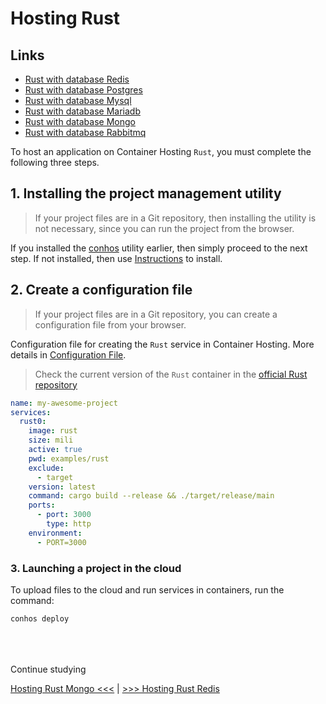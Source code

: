 # Hosting Rust

## Links

- [Rust with database Redis](./HostingRustRedis.md)  
- [Rust with database Postgres](./HostingRustPostgres.md)  
- [Rust with database Mysql](./HostingRustMysql.md)  
- [Rust with database Mariadb](./HostingRustMariadb.md)  
- [Rust with database Mongo](./HostingRustMongo.md)  
- [Rust with database Rabbitmq](./HostingRustRabbitmq.md)  


To host an application on Container Hosting `Rust`, you must complete the following three steps.

## 1. Installing the project management utility

> If your project files are in a Git repository, then installing the utility is not necessary, since you can run the project from the browser.

If you installed the [conhos](https://www.npmjs.com/package/conhos) utility earlier, then simply proceed to the next step. If not installed, then use [Instructions](./GettingStarted.md#introduction) to install.

## 2. Create a configuration file

> If your project files are in a Git repository, you can create a configuration file from your browser.

Configuration file for creating the `Rust` service in Container Hosting. More details in [Configuration File](./ConfigFile.md#example_configuration_file).

> Check the current version of the `Rust` container in the [official Rust repository](https://hub.docker.com/_/rust/tags)

```yml
name: my-awesome-project
services:
  rust0:
    image: rust
    size: mili
    active: true
    pwd: examples/rust
    exclude:
      - target
    version: latest
    command: cargo build --release && ./target/release/main
    ports:
      - port: 3000
        type: http
    environment:
      - PORT=3000
```

### 3. Launching a project in the cloud

To upload files to the cloud and run services in containers, run the command:

```sh
conhos deploy
```

<div style="margin-top: 4rem;"></div>

Continue studying

[Hosting Rust Mongo <<<](./HostingRustMongo.md) | [>>> Hosting Rust Redis](./HostingRustRedis.md)
